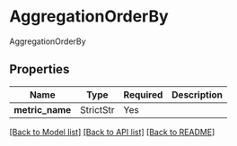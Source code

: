 # AggregationOrderBy

AggregationOrderBy

## Properties
| Name | Type | Required | Description |
| ------------ | ------------- | ------------- | ------------- |
**metric_name** | StrictStr | Yes |  |


[[Back to Model list]](../../../README.md#models-v1-link) [[Back to API list]](../../../README.md#apis-v1-link) [[Back to README]](../../../README.md)
